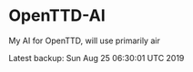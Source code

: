 # OpenTTD-AI
My AI for OpenTTD, will use primarily air

Latest backup: Sun Aug 25 06:30:01 UTC 2019
